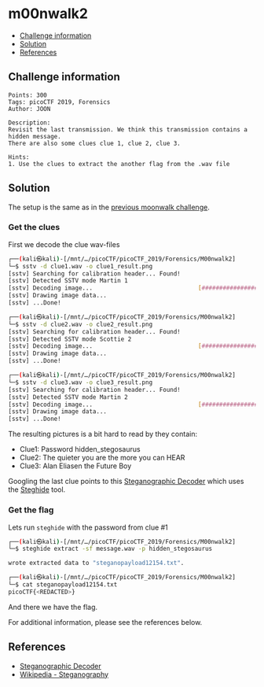 # m00nwalk2

- [Challenge information](#challenge-information)
- [Solution](#solution)
- [References](#references)

## Challenge information
```
Points: 300
Tags: picoCTF 2019, Forensics
Author: JOON

Description:
Revisit the last transmission. We think this transmission contains a hidden message. 
There are also some clues clue 1, clue 2, clue 3.

Hints:
1. Use the clues to extract the another flag from the .wav file
```

## Solution

The setup is the same as in the [previous moonwalk challenge](m00nwalk.md).

### Get the clues

First we decode the clue wav-files
```bash
┌──(kali㉿kali)-[/mnt/…/picoCTF/picoCTF_2019/Forensics/M00nwalk2]
└─$ sstv -d clue1.wav -o clue1_result.png
[sstv] Searching for calibration header... Found!    
[sstv] Detected SSTV mode Martin 1
[sstv] Decoding image...                              [####################################################################################################] 100%
[sstv] Drawing image data...
[sstv] ...Done!

┌──(kali㉿kali)-[/mnt/…/picoCTF/picoCTF_2019/Forensics/M00nwalk2]
└─$ sstv -d clue2.wav -o clue2_result.png
[sstv] Searching for calibration header... Found!    
[sstv] Detected SSTV mode Scottie 2
[sstv] Decoding image...                              [####################################################################################################] 100%
[sstv] Drawing image data...
[sstv] ...Done!

┌──(kali㉿kali)-[/mnt/…/picoCTF/picoCTF_2019/Forensics/M00nwalk2]
└─$ sstv -d clue3.wav -o clue3_result.png
[sstv] Searching for calibration header... Found!    
[sstv] Detected SSTV mode Martin 2
[sstv] Decoding image...                              [####################################################################################################] 100%
[sstv] Drawing image data...
[sstv] ...Done!
```

The resulting pictures is a bit hard to read by they contain:
 * Clue1: Password hidden_stegosaurus
 * Clue2: The quieter you are the more you can HEAR
 * Clue3: Alan Eliasen the Future Boy

Googling the last clue points to this [Steganographic Decoder](https://futureboy.us/stegano/decinput.html) which uses the [Steghide](https://steghide.sourceforge.net/) tool.

### Get the flag

Lets run `steghide` with the password from clue #1
```bash
┌──(kali㉿kali)-[/mnt/…/picoCTF/picoCTF_2019/Forensics/M00nwalk2]
└─$ steghide extract -sf message.wav -p hidden_stegosaurus

wrote extracted data to "steganopayload12154.txt".

┌──(kali㉿kali)-[/mnt/…/picoCTF/picoCTF_2019/Forensics/M00nwalk2]
└─$ cat steganopayload12154.txt                                         
picoCTF{<REDACTED>}
```

And there we have the flag.

For additional information, please see the references below.

## References

- [Steganographic Decoder](https://futureboy.us/stegano/decinput.html)
- [Wikipedia - Steganography](https://en.wikipedia.org/wiki/Steganography)
